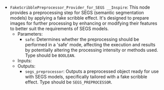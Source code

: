 - `FakeScribblePreprocessor_Provider_for_SEGS __Inspire`: This node provides a preprocessing step for SEGS (semantic segmentation models) by applying a fake scribble effect. It's designed to prepare images for further processing by enhancing or modifying their features to better suit the requirements of SEGS models.
    - Parameters:
        - `safe`: Determines whether the preprocessing should be performed in a 'safe' mode, affecting the execution and results by potentially altering the processing intensity or methods used. Type should be `BOOLEAN`.
    - Inputs:
    - Outputs:
        - `segs_preprocessor`: Outputs a preprocessed object ready for use with SEGS models, specifically tailored with a fake scribble effect. Type should be `SEGS_PREPROCESSOR`.
